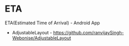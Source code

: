 # ETA
ETA(Estimated Time of Arrival) - Android App
- AdjustableLayout - https://github.com/ranvijaySingh-Webonise/AdjustableLayout
